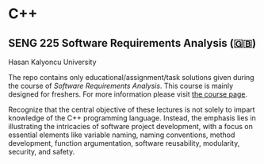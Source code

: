 # C++ 
## SENG 225 Software Requirements Analysis (:gb:)

Hasan Kalyoncu University

The repo contains only educational/assignment/task solutions given during the course of *Software Requirements Analysis*. This course is mainly designed for freshers. For more information please visit [the course page](https://oku.ozturkibrahim.com/SoftwareReq.php).
  

Recognize that the central objective of these lectures is not solely to impart knowledge of the C++ programming language. Instead, the emphasis lies in illustrating the intricacies of software project development, with a focus on essential elements like variable naming, naming conventions, method development, function argumentation, software reusability, modularity, security, and safety.
